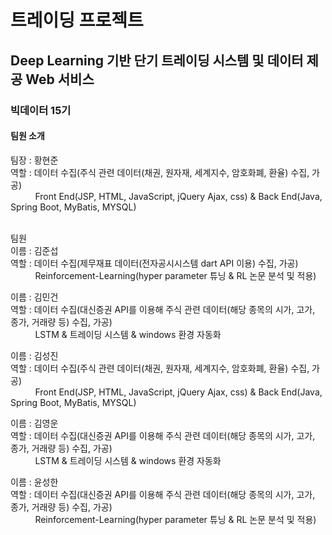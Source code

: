 # 트레이딩 프로젝트

## Deep Learning 기반 단기 트레이딩 시스템 및 데이터 제공 Web 서비스<br/>
### 빅데이터 15기<br/>

#### 팀원 소개

팀장 : 황현준<br/>
역할 : 데이터 수집(주식 관련 데이터(채권, 원자재,
세계지수, 암호화폐, 환율) 수집, 가공)<br/>
&nbsp;&nbsp;&nbsp;&nbsp;&nbsp;&nbsp;&nbsp;&nbsp;&nbsp;&nbsp;Front End(JSP, HTML, JavaScript, jQuery
Ajax, css) & Back End(Java, Spring Boot,
MyBatis, MYSQL)
<br/>
<br/>

팀원<br/>
이름 : 김준섭<br/>
역할 : 데이터 수집(제무재표 데이터(전자공시시스템
dart API 이용) 수집, 가공)<br/>
&nbsp;&nbsp;&nbsp;&nbsp;&nbsp;&nbsp;&nbsp;&nbsp;&nbsp;&nbsp;Reinforcement-Learning(hyper parameter
튜닝 & RL 논문 분석 및 적용)<br/>

이름 : 김민건<br/>
역할 : 데이터 수집(대신증권 API를 이용해 주식 관련
데이터(해당 종목의 시가, 고가, 종가, 거래량 등)
수집, 가공)<br/>
&nbsp;&nbsp;&nbsp;&nbsp;&nbsp;&nbsp;&nbsp;&nbsp;&nbsp;&nbsp;LSTM & 트레이딩 시스템 & windows 환경
자동화<br/>

이름 : 김성진<br/>
역할 : 데이터 수집(주식 관련 데이터(채권, 원자재,
세계지수, 암호화폐, 환율) 수집, 가공)<br/>
&nbsp;&nbsp;&nbsp;&nbsp;&nbsp;&nbsp;&nbsp;&nbsp;&nbsp;&nbsp;Front End(JSP, HTML, JavaScript, jQuery
Ajax, css) & Back End(Java, Spring Boot,
MyBatis, MYSQL)<br/>

이름 : 김영운<br/>
역할 : 데이터 수집(대신증권 API를 이용해 주식 관련
데이터(해당 종목의 시가, 고가, 종가, 거래량 등)
수집, 가공)<br/>
&nbsp;&nbsp;&nbsp;&nbsp;&nbsp;&nbsp;&nbsp;&nbsp;&nbsp;&nbsp;LSTM & 트레이딩 시스템 & windows 환경
자동화<br/>

이름 : 윤성한<br/>
역할 : 데이터 수집(대신증권 API를 이용해 주식 관련
데이터(해당 종목의 시가, 고가, 종가, 거래량 등)
수집, 가공)<br/>
&nbsp;&nbsp;&nbsp;&nbsp;&nbsp;&nbsp;&nbsp;&nbsp;&nbsp;&nbsp;Reinforcement-Learning(hyper parameter
튜닝 & RL 논문 분석 및 적용)<br/>

